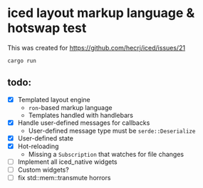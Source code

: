 # iced layout markup language & hotswap test

This was created for https://github.com/hecrj/iced/issues/21

`cargo run`

## todo:

- [x] Templated layout engine
  - `ron`-based markup language
  - Templates handled with handlebars
- [x] Handle user-defined messages for callbacks
  - User-defined message type must be `serde::Deserialize`
- [x] User-defined state
- [x] Hot-reloading
  - Missing a `Subscription` that watches for file changes
- [ ] Implement all iced_native widgets
- [ ] Custom widgets?
- [ ] fix std::mem::transmute horrors
